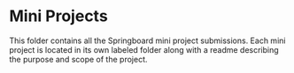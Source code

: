 # Mini Projects

This folder contains all the Springboard mini project submissions. Each mini project is located in its own labeled folder along with a readme describing the purpose and scope of the project.
